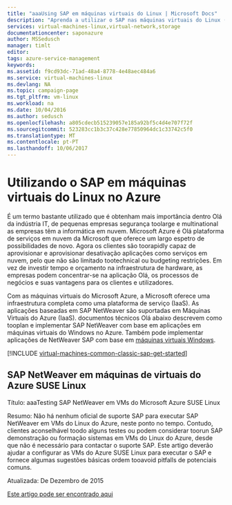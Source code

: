 ```yaml
---
title: "aaaUsing SAP em máquinas virtuais do Linux | Microsoft Docs"
description: "Aprenda a utilizar o SAP nas máquinas virtuais do Linux (VMs) | Microsoft Azure"
services: virtual-machines-linux,virtual-network,storage
documentationcenter: saponazure
author: MSSedusch
manager: timlt
editor: 
tags: azure-service-management
keywords: 
ms.assetid: f9cd93dc-71ad-48a4-8778-4e48aec484a6
ms.service: virtual-machines-linux
ms.devlang: NA
ms.topic: campaign-page
ms.tgt_pltfrm: vm-linux
ms.workload: na
ms.date: 10/04/2016
ms.author: sedusch
ms.openlocfilehash: a805cdecb515239057e185a92bf5c4d4e707f72f
ms.sourcegitcommit: 523283cc1b3c37c428e77850964dc1c33742c5f0
ms.translationtype: MT
ms.contentlocale: pt-PT
ms.lasthandoff: 10/06/2017
---
```

# <a name="using-sap-on-linux-virtual-machines-in-azure"></a>Utilizando o SAP em máquinas virtuais do Linux no Azure
É um termo bastante utilizado que é obtenham mais importância dentro Olá da indústria IT, de pequenas empresas segurança toolarge e multinational as empresas têm a informática em nuvem. Microsoft Azure é Olá plataforma de serviços em nuvem da Microsoft que oferece um largo espetro de possibilidades de novo. Agora os clientes são toorapidly capaz de aprovisionar e aprovisionar desativação aplicações como serviços em nuvem, pelo que não são limitado tootechnical ou budgeting restrições. Em vez de investir tempo e orçamento na infraestrutura de hardware, as empresas podem concentrar-se na aplicação Olá, os processos de negócios e suas vantagens para os clientes e utilizadores.

Com as máquinas virtuais do Microsoft Azure, a Microsoft oferece uma infraestrutura completa como uma plataforma de serviço (IaaS). As aplicações baseadas em SAP NetWeaver são suportadas em Máquinas Virtuais do Azure (IaaS). documentos técnicos Olá abaixo descrevem como tooplan e implementar SAP NetWeaver com base em aplicações em máquinas virtuais do Windows no Azure. Também pode implementar aplicações de NetWeaver SAP com base em [máquinas virtuais Windows](../../windows/classic/sap-get-started.md?toc=%2fazure%2fvirtual-machines%2fwindows%2fclassic%2ftoc.json).

[!INCLUDE [virtual-machines-common-classic-sap-get-started](../../../../includes/virtual-machines-common-classic-sap-get-started.md)]

## <a name="sap-netweaver-on-azure-suse-linux-virtual-machines"></a>SAP NetWeaver em máquinas de virtuais do Azure SUSE Linux
Título: aaaTesting SAP NetWeaver em VMs do Microsoft Azure SUSE Linux

Resumo: Não há nenhum oficial de suporte SAP para executar SAP NetWeaver em VMs do Linux do Azure, neste ponto no tempo. Contudo, clientes aconselhável toodo alguns testes ou podem considerar toorun SAP demonstração ou formação sistemas em VMs do Linux do Azure, desde que não é necessário para contactar o suporte SAP. Este artigo deverão ajudar a configurar as VMs do Azure SUSE Linux para executar o SAP e fornece algumas sugestões básicas ordem tooavoid pitfalls de potenciais comuns.

Atualizada: De Dezembro de 2015

[Este artigo pode ser encontrado aqui](../../virtual-machines-linux-sap-on-suse-quickstart.md?toc=%2fazure%2fvirtual-machines%2flinux%2ftoc.json)

